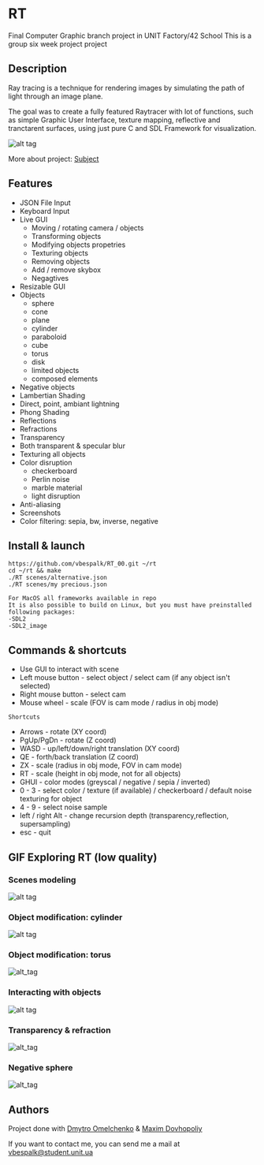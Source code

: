 # RT

Final Computer Graphic branch project in UNIT Factory/42 School
This is a group six week project project

## Description

Ray tracing is a technique for rendering images by simulating the path of light through an image plane. 

The goal was to create a fully featured Raytracer with lot of functions, such as simple Graphic User Interface, 
texture mapping, reflective and tranctarent surfaces, using just pure C and SDL Framework for visualization.

![alt tag](https://github.com/vbespalk/RT_00/blob/master/media/gui/wlp.jpg)

More about project: [Subject](https://github.com/vbespalk/RT_00/blob/master/rt.en.pdf)

## Features

- JSON File Input
- Keyboard Input
- Live GUI
  - Moving / rotating camera / objects
  - Transforming objects
  - Modifying objects propetries
  - Texturing objects
  - Removing objects
  - Add / remove skybox
  - Negagtives
- Resizable GUI
- Objects
   - sphere
   - cone
   - plane
   - cylinder
   - paraboloid
   - cube
   - torus
   - disk
   - limited objects
   - composed elements
- Negative objects
- Lambertian Shading
- Direct, point, ambiant lightning
- Phong Shading
- Reflections
- Refractions
- Transparency
- Both transparent & specular blur
- Texturing all objects
- Color disruption
  - checkerboard
  - Perlin noise
  - marble material
  - light disruption
- Anti-aliasing
- Screenshots
- Color filtering: sepia, bw, inverse, negative

## Install & launch

```
https://github.com/vbespalk/RT_00.git ~/rt
cd ~/rt && make
./RT scenes/alternative.json
./RT scenes/my precious.json
```
```
For MacOS all frameworks available in repo
It is also possible to build on Linux, but you must have preinstalled following packages:
-SDL2 
-SDL2_image
```

## Commands & shortcuts

- Use GUI to interact with scene
- Left mouse button - select object / select cam (if any object isn't selected)
- Right mouse button - select cam
- Mouse wheel - scale (FOV is cam mode / radius in obj mode)
```
Shortcuts
```
- Arrows - rotate (XY coord)
- PgUp/PgDn - rotate (Z coord)
- WASD - up/left/down/right translation (XY coord)
- QE - forth/back translation (Z coord)
- ZX - scale (radius in obj mode, FOV in cam mode)
- RT - scale (height in obj mode, not for all objects)
- GHUI - color modes (greyscal / negative / sepia / inverted)
- 0 - 3 - select color / texture (if available) / checkerboard / default noise texturing for object
- 4 - 9 - select noise sample
- left / right Alt - change recursion depth (transparency,reflection, supersampling) 
- esc - quit

## GIF Exploring RT (low quality)
### Scenes modeling
![alt tag](https://github.com/vbespalk/RT_00/blob/master/media/gifs/cube.gif)
### Object modification: cylinder
![alt tag](https://github.com/vbespalk/RT_00/blob/master/media/gifs/cylinder.gif)
### Object modification: torus
![alt_tag](https://github.com/vbespalk/RT_00/blob/master/media/gifs/torus.gif)
### Interacting with objects
![alt tag](https://github.com/vbespalk/RT_00/blob/master/media/gifs/figures.gif)
### Transparency & refraction
![alt_tag](https://github.com/vbespalk/RT_00/blob/master/media/gifs/transparency.gif)
### Negative sphere
![alt_tag](https://github.com/vbespalk/RT_00/blob/master/media/gifs/negative_obj.gif)

## Authors
Project done with [Dmytro Omelchenko](https://github.com/AwesomeKPIPenguin) & [Maxim Dovhopoliy](https://github.com/mdovhopo)

If you want to contact me, you can send me a mail at vbespalk@student.unit.ua
